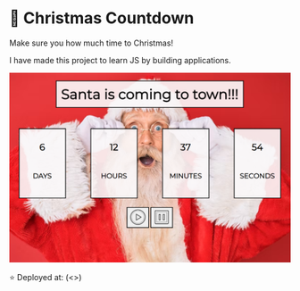 # 🎅 Christmas Countdown 

Make sure you how much time to Christmas!

I have made this project to learn JS by building applications.

![Santa is coming to town](https://github.com/OlaCharn/js-christmas-countdown/blob/main/screenshot.png?raw=true)



⭐ Deployed at: (<>)
